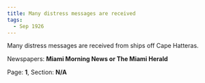 ```yaml
---  
title: Many distress messages are received  
tags:  
  - Sep 1926  
---  
```

  
Many distress messages are received from ships off Cape Hatteras.  
  
Newspapers: **Miami Morning News or The Miami Herald**  
  
Page: **1**, Section: **N/A** 
